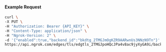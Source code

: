 <!-- Code generated for API Clients. DO NOT EDIT. -->
#### Example Request
```bash
curl \
-X PUT \
-H "Authorization: Bearer {API_KEY}" \
-H "Content-Type: application/json" \
-H "Ngrok-Version: 2" \
-d '{"enabled":true,"backend_id":"bkdtg_2TMGJmOgKZR9AARwnUs3NNzN9Tn"}' \
https://api.ngrok.com/edges/tls/edgtls_2TMGJpoHQcJPa4v8ac9jyXyGA9i/backend
